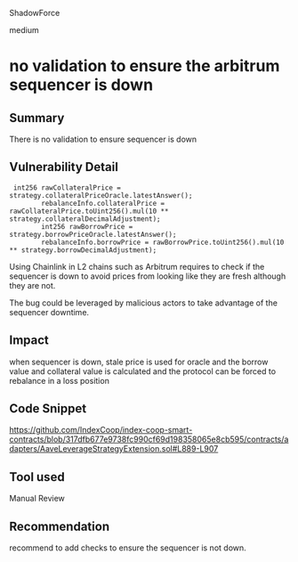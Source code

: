 ShadowForce

medium

# no validation to ensure the arbitrum sequencer is down

## Summary
There is no validation to ensure sequencer is down
## Vulnerability Detail
```solidity
 int256 rawCollateralPrice = strategy.collateralPriceOracle.latestAnswer();
        rebalanceInfo.collateralPrice = rawCollateralPrice.toUint256().mul(10 ** strategy.collateralDecimalAdjustment);
        int256 rawBorrowPrice = strategy.borrowPriceOracle.latestAnswer();
        rebalanceInfo.borrowPrice = rawBorrowPrice.toUint256().mul(10 ** strategy.borrowDecimalAdjustment);
```

Using Chainlink in L2 chains such as Arbitrum requires to check if the sequencer is down to avoid prices from looking like they are fresh although they are not.

The bug could be leveraged by malicious actors to take advantage of the sequencer downtime.
## Impact
when sequencer is down, stale price is used for oracle and the borrow value and collateral value is calculated and the protocol can be forced to rebalance in a loss position
## Code Snippet
https://github.com/IndexCoop/index-coop-smart-contracts/blob/317dfb677e9738fc990cf69d198358065e8cb595/contracts/adapters/AaveLeverageStrategyExtension.sol#L889-L907
## Tool used

Manual Review

## Recommendation
recommend to add checks to ensure the sequencer is not down.